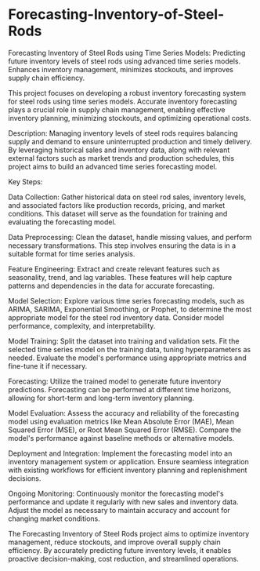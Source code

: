 # Forecasting-Inventory-of-Steel-Rods

Forecasting Inventory of Steel Rods using Time Series Models: Predicting future inventory levels of steel rods using advanced time series models. Enhances inventory management, minimizes stockouts, and improves supply chain efficiency.

This project focuses on developing a robust inventory forecasting system for steel rods using time series models. Accurate inventory forecasting plays a crucial role in supply chain management, enabling effective inventory planning, minimizing stockouts, and optimizing operational costs.

Description:
Managing inventory levels of steel rods requires balancing supply and demand to ensure uninterrupted production and timely delivery. By leveraging historical sales and inventory data, along with relevant external factors such as market trends and production schedules, this project aims to build an advanced time series forecasting model.

Key Steps:

Data Collection: Gather historical data on steel rod sales, inventory levels, and associated factors like production records, pricing, and market conditions. This dataset will serve as the foundation for training and evaluating the forecasting model.

Data Preprocessing: Clean the dataset, handle missing values, and perform necessary transformations. This step involves ensuring the data is in a suitable format for time series analysis.

Feature Engineering: Extract and create relevant features such as seasonality, trend, and lag variables. These features will help capture patterns and dependencies in the data for accurate forecasting.

Model Selection: Explore various time series forecasting models, such as ARIMA, SARIMA, Exponential Smoothing, or Prophet, to determine the most appropriate model for the steel rod inventory data. Consider model performance, complexity, and interpretability.

Model Training: Split the dataset into training and validation sets. Fit the selected time series model on the training data, tuning hyperparameters as needed. Evaluate the model's performance using appropriate metrics and fine-tune it if necessary.

Forecasting: Utilize the trained model to generate future inventory predictions. Forecasting can be performed at different time horizons, allowing for short-term and long-term inventory planning.

Model Evaluation: Assess the accuracy and reliability of the forecasting model using evaluation metrics like Mean Absolute Error (MAE), Mean Squared Error (MSE), or Root Mean Squared Error (RMSE). Compare the model's performance against baseline methods or alternative models.

Deployment and Integration: Implement the forecasting model into an inventory management system or application. Ensure seamless integration with existing workflows for efficient inventory planning and replenishment decisions.

Ongoing Monitoring: Continuously monitor the forecasting model's performance and update it regularly with new sales and inventory data. Adjust the model as necessary to maintain accuracy and account for changing market conditions.

The Forecasting Inventory of Steel Rods project aims to optimize inventory management, reduce stockouts, and improve overall supply chain efficiency. By accurately predicting future inventory levels, it enables proactive decision-making, cost reduction, and streamlined operations.
